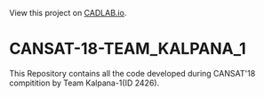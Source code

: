 View this project on [CADLAB.io](https://cadlab.io/project/1174). 

# CANSAT-18-TEAM_KALPANA_1
This Repository contains all the code developed during CANSAT'18 compitition by Team Kalpana-1(ID 2426).
